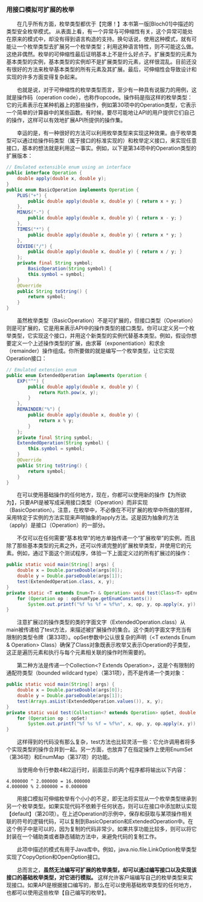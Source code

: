### 用接口模拟可扩展的枚举

&emsp;&emsp;在几乎所有方面，枚举类型都优于【完爆！】本书第一版\[Bloch01\]中描述的类型安全枚举模式。 从表面上看，有一个异常与可伸缩性有关，这个异常可能处在原来的模式中，却没有得到语言构造的支持。换句话说，使用这种模式，就有可能让一个枚举类型去扩展另一个枚举类型；利用这种语言特性，则不可能这么做。这绝非偶然。枚举的可伸缩性最后证明基本上不是什么好点子。扩展类型的元素为基本类型的实例，基本类型的实例却不是扩展类型的元素，这样很混乱。目前还没有很好的方法来枚举基本类型的所有元素及其扩展。最后，可伸缩性会导致设计和实现的许多方面变得复杂起来。

&emsp;&emsp;也就是说，对于可伸缩性的枚举类型而言，至少有一种具有说服力的用例，这就是操作码（operation code），也称作opcode。操作码是指这样的枚举类型：它的元素表示在某种机器上的那些操作，例如第30项中的Operation类型，它表示一个简单的计算器中的某些函数。有时候，要尽可能地让API的用户提供它们自己的操作，这样可以有效地扩展API所提供的操作集。

&emsp;&emsp;幸运的是，有一种很好的方法可以利用枚举类型来实现这种效果。由于枚举类型可以通过给操作码类型（属于接口的标准实现的）和枚举定义接口，来实现任意接口，基本的想法就是利用这一事实。例如，以下是第34项中的Operation类型的扩展版本：

```java
// Emulated extensible enum using an interface
public interface Operation {
    double apply(double x, double y);
}
public enum BasicOperation implements Operation {
    PLUS("+") {
        public double apply(double x, double y) { return x + y; }
    },
    MINUS("-") {
        public double apply(double x, double y) { return x - y; }
    },
    TIMES("*") {
        public double apply(double x, double y) { return x * y; }
    },
    DIVIDE("/") {
        public double apply(double x, double y) { return x / y; }
    };
    private final String symbol;
        BasicOperation(String symbol) {
        this.symbol = symbol;
    }
    @Override
    public String toString() {
        return symbol;
    }
}
```

&emsp;&emsp;虽然枚举类型（BasicOperation）不是可扩展的，但接口类型（Operation）则是可扩展的，它是用来表示API中的操作类型的接口类型。你可以定义另一个枚举类型，它实现这个接口，并用这个新类型的实例代替基本类型。例如，假设你想要定义一个上述操作类型的扩展，由求幂（exponentiation）和求余（remainder）操作组成。你所要做的就是编写一个枚举类型，让它实现Operation接口：

```java
// Emulated extension enum
public enum ExtendedOperation implements Operation {
    EXP("^") {
        public double apply(double x, double y) {
            return Math.pow(x, y);
        }
    },
    REMAINDER("%") {
        public double apply(double x, double y) {
            return x % y;
        }
    };
    private final String symbol;
    ExtendedOperation(String symbol) {
        this.symbol = symbol;
    }
    @Override
    public String toString() {
        return symbol;
    }
}
```

&emsp;&emsp;在可以使用基础操作的任何地方，现在，你都可以使用新的操作【为所欲为】，只要API是被写成采用接口类型（Operation）而非实现（BasicOperation）。注意，在枚举中，不必像在不可扩展的枚举中所做的那样，采用特定于实例的方法实现来声明抽象的apply方法。这是因为抽象的方法（apply）是接口（Operation）的一部分。

&emsp;&emsp;不仅可以在任何需要“基本枚举”的地方单独传递一个“扩展枚举”的实例，而且除了那些基本类型的元素之外，还可以传递完整的扩展枚举类型，并使用它的元素。例如，通过下面这个测试程序，体验一下上面定义过的所有扩展过的操作：

```java
public static void main(String[] args) {
    double x = Double.parseDouble(args[0]);
    double y = Double.parseDouble(args[1]);
    test(ExtendedOperation.class, x, y);
}
private static <T extends Enum<T> & Operation> void test(Class<T> opEnumType, double x, double y) {
    for (Operation op : opEnumType.getEnumConstants())
        System.out.printf("%f %s %f = %f%n", x, op, y, op.apply(x, y));
}
```

&emsp;&emsp;注意扩展过的操作类型的类的字面文字（ExtendedOperation.class）从main被传递给了test方法，来描述被扩展操作的集合。这个类的字面文字充当有限制的类型令牌（第33项）。opSet参数中公认很复杂的声明（<T extends Enum<T> & Operation> Class<T>）确保了Class对象既表示枚举又表示Operation的子类型，这正是遍历元素和执行与每个元素相关联的操作时所需要的。

&emsp;&emsp;第二种方法是传递一个Collection<? Extends Operation>，这是个有限制的通配符类型（bounded wildcard type）（第31项），而不是传递一个类对象：

```java
public static void main(String[] args) {
    double x = Double.parseDouble(args[0]);
    double y = Double.parseDouble(args[1]);
    test(Arrays.asList(ExtendedOperation.values()), x, y);
}
private static void test(Collection<? extends Operation> opSet, double x, double y) {
    for (Operation op : opSet)
        System.out.printf("%f %s %f = %f%n", x, op, y, op.apply(x, y));
}
```

&emsp;&emsp;这样得到的代码没有那么复杂，test方法也比较灵活一些：它允许调用者将多个实现类型的操作合并到一起。另一方面，也放弃了在指定操作上使用EnumSet（第36项）和EnumMap（第37项）的功能。

&emsp;&emsp;当使用命令行参数4和2运行时，前面显示的两个程序都将输出以下内容：

```
4.000000 ^ 2.000000 = 16.000000
4.000000 % 2.000000 = 0.000000
```

&emsp;&emsp;用接口模拟可伸缩枚举有个小小的不足，即无法将实现从一个枚举类型继承到另一个枚举类型。如果实现代码不依赖于任何状态，则可以在接口中添加默认实现【default】（第20项）。在上述Operation的示例中，保存和获取与某项操作相关联的符号的逻辑代码，可以复制到BasicOperation和ExtendedOperation中。在这个例子中是可以的，因为复制的代码非常少。如果共享功能比较多，则可以将它封装在一个辅助类或者静态辅助方法中，来避免代码的复制工作。

&emsp;&emsp;此项中描述的模式有用于Java库中。例如，java.nio.file.LinkOption枚举类型实现了CopyOption和OpenOption接口。

&emsp;&emsp;总而言之，**虽然无法编写可扩展的枚举类型，却可以通过编写接口以及实现该接口的基础枚举类型，对它进行模拟。** 这样允许客户端编写自己的枚举类型来实现接口。如果API是根据接口编写的，那么在可以使用基础枚举类型的任何地方，也都可以使用这些枚举【自己编写的枚举】。